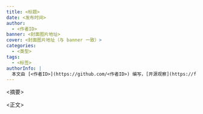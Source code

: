 ```yaml
---
title: <标题>
date: <发布时间>
author:
  - <作者ID>
banner: <封面图片地址>
cover: <封面图片地址（与 banner 一致）>
categories:
  - <类型>
tags:
  - <标签>
authorInfo: |
  本文由 [<作者ID>](https://github.com/<作者ID>) 编写，[开源观察](https://fosscope.com/) 荣誉推出。
---
```


<!-- 所有在被 `<>` 标记的地方都需要被替换成对应的内容 -->

<摘要>

<!-- more -->

<正文>
